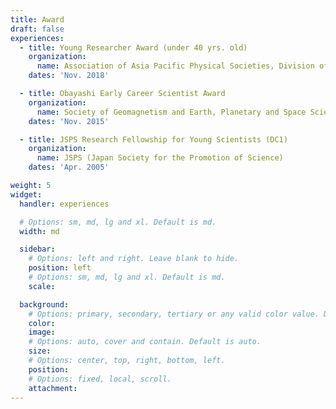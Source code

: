 ```yaml
---
title: Award
draft: false
experiences:
  - title: Young Researcher Award (under 40 yrs. old)
    organization:
      name: Association of Asia Pacific Physical Societies, Division of Plasma Physics (AAPPS-DPP)
    dates: 'Nov. 2018'

  - title: Obayashi Early Career Scientist Award
    organization:
      name: Society of Geomagnetism and Earth, Planetary and Space Sciences (SGEPSS)
    dates: 'Nov. 2015'

  - title: JSPS Research Fellowship for Young Scientists (DC1)
    organization:
      name: JSPS (Japan Society for the Promotion of Science)
    dates: 'Apr. 2005'

weight: 5
widget:
  handler: experiences

  # Options: sm, md, lg and xl. Default is md.
  width: md

  sidebar:
    # Options: left and right. Leave blank to hide.
    position: left
    # Options: sm, md, lg and xl. Default is md.
    scale:

  background:
    # Options: primary, secondary, tertiary or any valid color value. Default is primary.
    color:
    image:
    # Options: auto, cover and contain. Default is auto.
    size:
    # Options: center, top, right, bottom, left.
    position:
    # Options: fixed, local, scroll.
    attachment:
---
```

